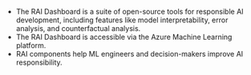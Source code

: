- The RAI Dashboard is a suite of open-source tools for responsible AI development, including features like model interpretability, error analysis, and counterfactual analysis.
- The RAI Dashboard is accessible via the Azure Machine Learning platform.
- RAI components help ML engineers and decision-makers improve AI responsibility.
